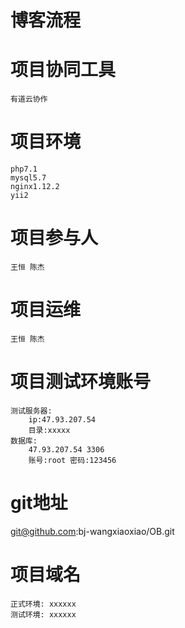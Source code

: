 # 博客流程
    
# 项目协同工具
    有道云协作 
    
# 项目环境
    php7.1
    mysql5.7
    nginx1.12.2
    yii2
# 项目参与人
    王恒 陈杰
# 项目运维
    王恒 陈杰
# 项目测试环境账号
    测试服务器:
        ip:47.93.207.54
        目录:xxxxx
    数据库:
        47.93.207.54 3306
        账号:root 密码:123456

# git地址
git@github.com:bj-wangxiaoxiao/OB.git
    
# 项目域名
    正式环境: xxxxxx
    测试环境: xxxxxx
    
    
    


